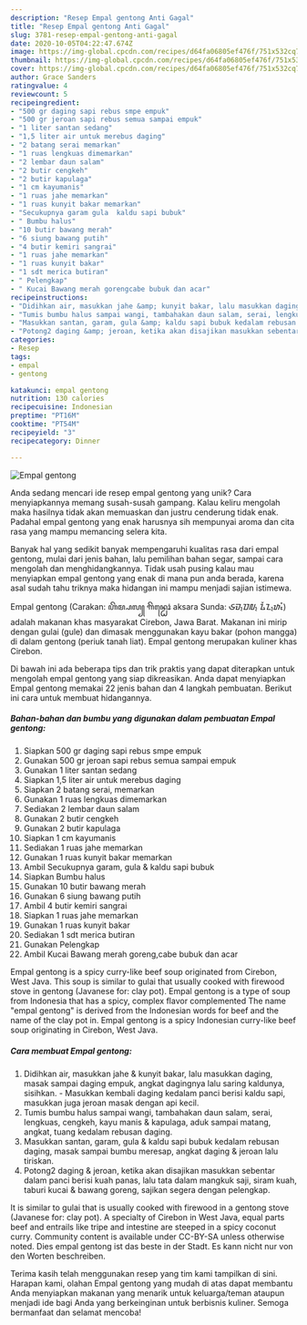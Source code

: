 ```yaml
---
description: "Resep Empal gentong Anti Gagal"
title: "Resep Empal gentong Anti Gagal"
slug: 3781-resep-empal-gentong-anti-gagal
date: 2020-10-05T04:22:47.674Z
image: https://img-global.cpcdn.com/recipes/d64fa06805ef476f/751x532cq70/empal-gentong-foto-resep-utama.jpg
thumbnail: https://img-global.cpcdn.com/recipes/d64fa06805ef476f/751x532cq70/empal-gentong-foto-resep-utama.jpg
cover: https://img-global.cpcdn.com/recipes/d64fa06805ef476f/751x532cq70/empal-gentong-foto-resep-utama.jpg
author: Grace Sanders
ratingvalue: 4
reviewcount: 5
recipeingredient:
- "500 gr daging sapi rebus smpe empuk"
- "500 gr jeroan sapi rebus semua sampai empuk"
- "1 liter santan sedang"
- "1,5 liter air untuk merebus daging"
- "2 batang serai memarkan"
- "1 ruas lengkuas dimemarkan"
- "2 lembar daun salam"
- "2 butir cengkeh"
- "2 butir kapulaga"
- "1 cm kayumanis"
- "1 ruas jahe memarkan"
- "1 ruas kunyit bakar memarkan"
- "Secukupnya garam gula  kaldu sapi bubuk"
- " Bumbu halus"
- "10 butir bawang merah"
- "6 siung bawang putih"
- "4 butir kemiri sangrai"
- "1 ruas jahe memarkan"
- "1 ruas kunyit bakar"
- "1 sdt merica butiran"
- " Pelengkap"
- " Kucai Bawang merah gorengcabe bubuk dan acar"
recipeinstructions:
- "Didihkan air, masukkan jahe &amp; kunyit bakar, lalu masukkan daging, masak sampai daging empuk, angkat dagingnya lalu saring kaldunya, sisihkan. Masukkan kembali daging kedalam panci berisi kaldu sapi, masukkan juga jeroan masak dengan api kecil."
- "Tumis bumbu halus sampai wangi, tambahakan daun salam, serai, lengkuas, cengkeh, kayu manis &amp; kapulaga, aduk sampai matang, angkat, tuang kedalam rebusan daging."
- "Masukkan santan, garam, gula &amp; kaldu sapi bubuk kedalam rebusan daging, masak sampai bumbu meresap, angkat daging &amp; jeroan lalu tiriskan."
- "Potong2 daging &amp; jeroan, ketika akan disajikan masukkan sebentar dalam panci berisi kuah panas, lalu tata dalam mangkuk saji, siram kuah, taburi kucai &amp; bawang goreng, sajikan segera dengan pelengkap."
categories:
- Resep
tags:
- empal
- gentong

katakunci: empal gentong 
nutrition: 130 calories
recipecuisine: Indonesian
preptime: "PT16M"
cooktime: "PT54M"
recipeyield: "3"
recipecategory: Dinner

---
```



![Empal gentong](https://img-global.cpcdn.com/recipes/d64fa06805ef476f/751x532cq70/empal-gentong-foto-resep-utama.jpg)

Anda sedang mencari ide resep empal gentong yang unik? Cara menyiapkannya memang susah-susah gampang. Kalau keliru mengolah maka hasilnya tidak akan memuaskan dan justru cenderung tidak enak. Padahal empal gentong yang enak harusnya sih mempunyai aroma dan cita rasa yang mampu memancing selera kita.

Banyak hal yang sedikit banyak mempengaruhi kualitas rasa dari empal gentong, mulai dari jenis bahan, lalu pemilihan bahan segar, sampai cara mengolah dan menghidangkannya. Tidak usah pusing kalau mau menyiapkan empal gentong yang enak di mana pun anda berada, karena asal sudah tahu triknya maka hidangan ini mampu menjadi sajian istimewa.

Empal gentong (Carakan: ꦲꦼꦩ꧀ꦥꦭ꧀ ꦒꦼꦤ꧀ꦛꦺꦴꦁ aksara Sunda: ᮈᮙ᮪ᮕᮜ᮪ ᮍᮨᮔ᮪ᮒᮧᮀ) adalah makanan khas masyarakat Cirebon, Jawa Barat. Makanan ini mirip dengan gulai (gule) dan dimasak menggunakan kayu bakar (pohon mangga) di dalam gentong (periuk tanah liat). Empal gentong merupakan kuliner khas Cirebon.


Di bawah ini ada beberapa tips dan trik praktis yang dapat diterapkan untuk mengolah empal gentong yang siap dikreasikan. Anda dapat menyiapkan Empal gentong memakai 22 jenis bahan dan 4 langkah pembuatan. Berikut ini cara untuk membuat hidangannya.

<!--inarticleads1-->

##### Bahan-bahan dan bumbu yang digunakan dalam pembuatan Empal gentong:

1. Siapkan 500 gr daging sapi rebus smpe empuk
1. Gunakan 500 gr jeroan sapi rebus semua sampai empuk
1. Gunakan 1 liter santan sedang
1. Siapkan 1,5 liter air untuk merebus daging
1. Siapkan 2 batang serai, memarkan
1. Gunakan 1 ruas lengkuas dimemarkan
1. Sediakan 2 lembar daun salam
1. Gunakan 2 butir cengkeh
1. Gunakan 2 butir kapulaga
1. Siapkan 1 cm kayumanis
1. Sediakan 1 ruas jahe memarkan
1. Gunakan 1 ruas kunyit bakar memarkan
1. Ambil Secukupnya garam, gula &amp; kaldu sapi bubuk
1. Siapkan  Bumbu halus
1. Gunakan 10 butir bawang merah
1. Gunakan 6 siung bawang putih
1. Ambil 4 butir kemiri sangrai
1. Siapkan 1 ruas jahe memarkan
1. Gunakan 1 ruas kunyit bakar
1. Sediakan 1 sdt merica butiran
1. Gunakan  Pelengkap
1. Ambil  Kucai Bawang merah goreng,cabe bubuk dan acar


Empal gentong is a spicy curry-like beef soup originated from Cirebon, West Java. This soup is similar to gulai that usually cooked with firewood stove in gentong (Javanese for: clay pot). Empal gentong is a type of soup from Indonesia that has a spicy, complex flavor complemented The name &#34;empal gentong&#34; is derived from the Indonesian words for beef and the name of the clay pot in. Empal gentong is a spicy Indonesian curry-like beef soup originating in Cirebon, West Java. 

<!--inarticleads2-->

##### Cara membuat Empal gentong:

1. Didihkan air, masukkan jahe &amp; kunyit bakar, lalu masukkan daging, masak sampai daging empuk, angkat dagingnya lalu saring kaldunya, sisihkan. - Masukkan kembali daging kedalam panci berisi kaldu sapi, masukkan juga jeroan masak dengan api kecil.
1. Tumis bumbu halus sampai wangi, tambahakan daun salam, serai, lengkuas, cengkeh, kayu manis &amp; kapulaga, aduk sampai matang, angkat, tuang kedalam rebusan daging.
1. Masukkan santan, garam, gula &amp; kaldu sapi bubuk kedalam rebusan daging, masak sampai bumbu meresap, angkat daging &amp; jeroan lalu tiriskan.
1. Potong2 daging &amp; jeroan, ketika akan disajikan masukkan sebentar dalam panci berisi kuah panas, lalu tata dalam mangkuk saji, siram kuah, taburi kucai &amp; bawang goreng, sajikan segera dengan pelengkap.


It is similar to gulai that is usually cooked with firewood in a gentong stove (Javanese for: clay pot). A specialty of Cirebon in West Java, equal parts beef and entrails like tripe and intestine are steeped in a spicy coconut curry. Community content is available under CC-BY-SA unless otherwise noted. Dies empal gentong ist das beste in der Stadt. Es kann nicht nur von den Worten beschreiben. 

Terima kasih telah menggunakan resep yang tim kami tampilkan di sini. Harapan kami, olahan Empal gentong yang mudah di atas dapat membantu Anda menyiapkan makanan yang menarik untuk keluarga/teman ataupun menjadi ide bagi Anda yang berkeinginan untuk berbisnis kuliner. Semoga bermanfaat dan selamat mencoba!
